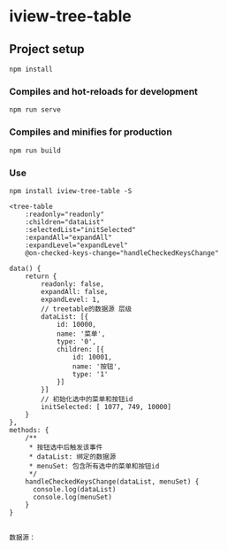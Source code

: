 # iview-tree-table

## Project setup
```
npm install
```

### Compiles and hot-reloads for development
```
npm run serve
```

### Compiles and minifies for production
```
npm run build
```

### Use
```
npm install iview-tree-table -S

<tree-table
    :readonly="readonly"
    :children="dataList"
    :selectedList="initSelected"
    :expandAll="expandAll"
    :expandLevel="expandLevel"
    @on-checked-keys-change="handleCheckedKeysChange"

data() {
    return {
        readonly: false,
        expandAll: false,
        expandLevel: 1,
        // treetable的数据源 层级
        dataList: [{
            id: 10000,
            name: '菜单',
            type: '0',
            children: [{
                id: 10001,
                name: '按钮',
                type: '1'
            }]
        }]
        // 初始化选中的菜单和按钮id
        initSelected: [ 1077, 749, 10000]
    }
},
methods: {
    /**
     * 按钮选中后触发该事件
     * dataList: 绑定的数据源
     * menuSet: 包含所有选中的菜单和按钮id
     */
    handleCheckedKeysChange(dataList, menuSet) {
      console.log(dataList)
      console.log(menuSet)
    }
}
  

数据源： 

```
